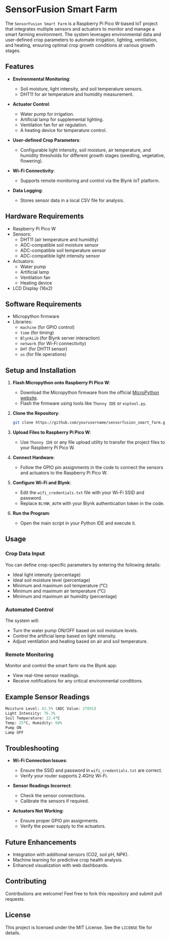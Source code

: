 # SensorFusion Smart Farm

The `SensorFusion Smart Farm` is a Raspberry Pi Pico W-based IoT project that integrates multiple sensors and actuators to monitor and manage a smart farming environment. The system leverages environmental data and user-defined crop parameters to automate irrigation, lighting, ventilation, and heating, ensuring optimal crop growth conditions at various growth stages.

## Features

- **Environmental Monitoring**:
  - Soil moisture, light intensity, and soil temperature sensors.
  - DHT11 for air temperature and humidity measurement.

- **Actuator Control**:
  - Water pump for irrigation.
  - Artificial lamp for supplemental lighting.
  - Ventilation fan for air regulation.
  - A heating device for temperature control.

- **User-defined Crop Parameters**:
  - Configurable light intensity, soil moisture, air temperature, and humidity thresholds for different growth stages (seedling, vegetative, flowering).

- **Wi-Fi Connectivity**:
  - Supports remote monitoring and control via the Blynk IoT platform.

- **Data Logging**:
  - Stores sensor data in a local CSV file for analysis.

## Hardware Requirements

- Raspberry Pi Pico W
- Sensors:
  - DHT11 (air temperature and humidity)
  - ADC-compatible soil moisture sensor
  - ADC-compatible soil temperature sensor
  - ADC-compatible light intensity sensor
- Actuators:
  - Water pump
  - Artificial lamp
  - Ventilation fan
  - Heating device
- LCD Display (16x2)

## Software Requirements

- Micropython firmware
- Libraries:
  - `machine` (for GPIO control)
  - `time` (for timing)
  - `BlynkLib` (for Blynk server interaction)
  - `network` (for Wi-Fi connectivity)
  - `DHT` (for DHT11 sensor)
  - `os` (for file operations)

## Setup and Installation

1. **Flash Micropython onto Raspberry Pi Pico W**:
   - Download the Micropython firmware from the official [MicroPython website](https://micropython.org/download/).
   - Flash the firmware using tools like `Thonny IDE` or `esptool.py`.

2. **Clone the Repository**:
   ```bash
   git clone https://github.com/yourusername/sensorfusion_smart_farm.git
   ```

3. **Upload Files to Raspberry Pi Pico W**:
   - Use `Thonny IDE` or any file upload utility to transfer the project files to your Raspberry Pi Pico W.

4. **Connect Hardware**:
   - Follow the GPIO pin assignments in the code to connect the sensors and actuators to the Raspberry Pi Pico W.

5. **Configure Wi-Fi and Blynk**:
   - Edit the `wifi_credentials.txt` file with your Wi-Fi SSID and password.
   - Replace `BLYNK_AUTH` with your Blynk authentication token in the code.

6. **Run the Program**:
   - Open the main script in your Python IDE and execute it.

## Usage

### Crop Data Input

You can define crop-specific parameters by entering the following details:
- Ideal light intensity (percentage)
- Ideal soil moisture level (percentage)
- Minimum and maximum soil temperature (°C)
- Minimum and maximum air temperature (°C)
- Minimum and maximum air humidity (percentage)

### Automated Control

The system will:
- Turn the water pump ON/OFF based on soil moisture levels.
- Control the artificial lamp based on light intensity.
- Adjust ventilation and heating based on air and soil temperature.

### Remote Monitoring

Monitor and control the smart farm via the Blynk app:
- View real-time sensor readings.
- Receive notifications for any critical environmental conditions.

## Example Sensor Readings
```python
Moisture Level: 42.5% (ADC Value: 27891)
Light Intensity: 76.3%
Soil Temperature: 22.4°C
Temp: 25°C, Humidity: 60%
Pump ON
Lamp OFF
```

## Troubleshooting

- **Wi-Fi Connection Issues**:
  - Ensure the SSID and password in `wifi_credentials.txt` are correct.
  - Verify your router supports 2.4GHz Wi-Fi.

- **Sensor Readings Incorrect**:
  - Check the sensor connections.
  - Calibrate the sensors if required.

- **Actuators Not Working**:
  - Ensure proper GPIO pin assignments.
  - Verify the power supply to the actuators.

## Future Enhancements

- Integration with additional sensors (CO2, soil pH, NPK).
- Machine learning for predictive crop health analysis.
- Enhanced visualization with web dashboards.

## Contributing

Contributions are welcome! Feel free to fork this repository and submit pull requests.

## License

This project is licensed under the MIT License. See the `LICENSE` file for details.
